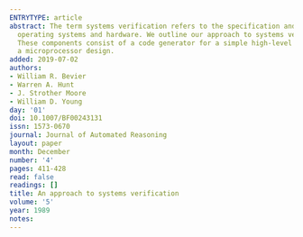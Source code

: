 ```yaml
---
ENTRYTYPE: article
abstract: The term systems verification refers to the specification and verification of the components of a computing system, including compilers, assemblers,
  operating systems and hardware. We outline our approach to systems verification, and summarize the application of this approach to several systems components.
  These components consist of a code generator for a simple high-level language, an assembler and linking loader, a simple operating system kernel, and
  a microprocessor design.
added: 2019-07-02
authors:
- William R. Bevier
- Warren A. Hunt
- J. Strother Moore
- William D. Young
day: '01'
doi: 10.1007/BF00243131
issn: 1573-0670
journal: Journal of Automated Reasoning
layout: paper
month: December
number: '4'
pages: 411-428
read: false
readings: []
title: An approach to systems verification
volume: '5'
year: 1989
notes:
---
```

